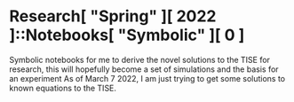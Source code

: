 # Research[ "Spring" ][ 2022 ]::Notebooks[ "Symbolic" ][ 0 ]

Symbolic notebooks for me to derive the novel solutions to the TISE for research, this will hopefully become a set of simulations and the basis for an experiment
As of March 7 2022, I am just trying to get some solutions to known equations to the TISE.
